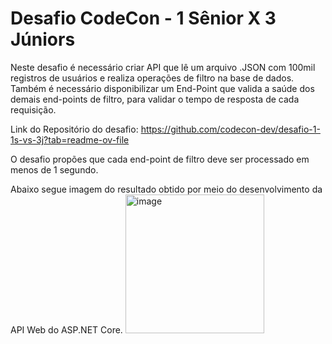 # Desafio CodeCon - 1 Sênior X 3 Júniors
Neste desafio é necessário criar API que lê um arquivo .JSON com 100mil registros de usuários e realiza operações de filtro na base de dados. 
Também é necessário disponibilizar um End-Point que valida a saúde dos demais end-points de filtro, para validar o tempo de resposta de cada requisição.

Link do Repositório do desafio:
https://github.com/codecon-dev/desafio-1-1s-vs-3j?tab=readme-ov-file

O desafio propões que cada end-point de filtro deve ser processado em menos de 1 segundo.

Abaixo segue imagem do resultado obtido por meio do desenvolvimento da API Web do ASP.NET Core.
<img width="222" alt="image" src="https://github.com/user-attachments/assets/680af8cc-fc40-46db-80a6-5cde4e105273" />

